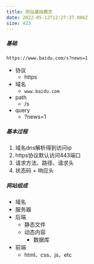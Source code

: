 ```yaml
---
title: 网站基础概念
date: 2022-05-12T12:27:37.886Z
size: 423
---
```

##### 基础

 `https://www.baidu.com/s?news=1`

- 协议
  - https
- 域名
  - `www.baidu.com`
- path
  - /s
- query
  - ?news=1



##### 基本过程

1. 域名dns解析得到访问ip
2. https协议默认访问443端口
3. 请求方法、路径、请求头
4. 状态码 + 响应头



##### 网站组成

- 域名
- 服务器
- 后端
  - 静态文件
  - 动态内容
    - 数据库
- 前端
  - html、css、js、etc
